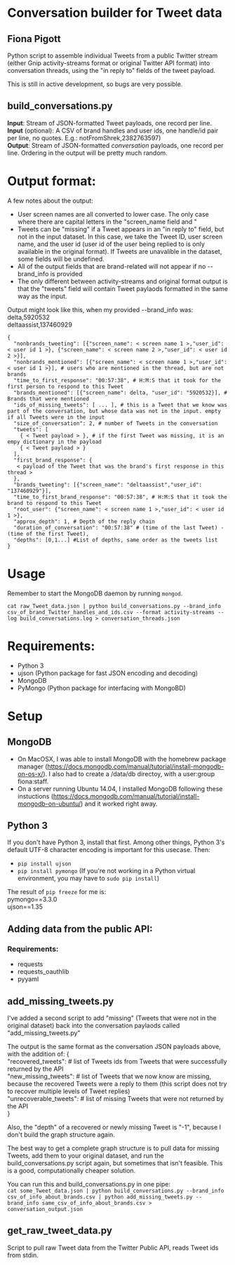 # Conversation builder for Tweet data
## Fiona Pigott

Python script to assemble individual Tweets from a public Twitter stream (either Gnip activity-streams format or original Twitter API format) into conversation threads, using the "in reply to" fields of the tweet payload.

This is still in active development, so bugs are very possible.

## build_conversations.py

**Input**: Stream of JSON-formatted Tweet payloads, one record per line.  
**Input** (optional): A CSV of brand handles and user ids, one handle/id pair per line, no quotes. E.g.: notFromShrek,2382763597)   
**Output**: Stream of JSON-formatted *conversation* payloads, one record per line. Ordering in the output will be pretty much random.  

# Output format:

A few notes about the output:
* User screen names are all converted to lower case. The only case where there are capital letters in the "screen_name field and "
* Tweets can be "missing" if a Tweet appears in an "in reply to" field, but not in the input dataset. In this case, we take the Tweet ID, user screen name, and the user id (user id of the user being replied to is only available in the original format). If Tweets are unavalible in the dataset, some fields will be undefined.
* All of the output fields that are brand-related will not appear if no --brand_info is provided
* The only different between activity-streams and original format output is that the "tweets" field will contain Tweet paylaods formatted in the same way as the input.

Output might look like this, when my provided --brand_info was:  
delta,5920532  
deltaassist,137460929  


    {
      "nonbrands_tweeting": [{"screen_name": < screen name 1 >,"user_id": < user id 1 >}, {"screen_name": < screen name 2 >,"user_id": < user id 2 >}],  
      "nonbrands_mentioned": [{"screen_name": < screen name 1 >,"user_id": < user id 1 >}], # users who are mentioned in the thread, but are not brands  
      "time_to_first_response": "00:57:38", # H:M:S that it took for the first person to respond to this Tweet   
      "brands_mentioned": [{"screen_name": delta, "user_id": "5920532}], # Brands that were mentioned  
      "ids_of_missing_tweets": [ ... ], # this is a Tweet that we know was part of the conversation, but whose data was not in the input. empty if all Tweets were in the input  
      "size_of_conversation": 2, # number of Tweets in the conversation  
      "tweets": [  
        { < Tweet payload > }, # if the first Tweet was missing, it is an empy dictionary in the payload  
        { < Tweet payload > }  
      ],  
      "first_brand_response": {  
       < payload of the Tweet that was the brand's first response in this thread >   
      },  
      "brands_tweeting": [{"screen_name": "deltaassist","user_id": "137460929"}],  
      "time_to_first_brand_response": "00:57:38", # H:M:S that it took the brand to respond to this Tweet  
      "root_user": {"screen_name": < screen name 1 >,"user_id": < user id 1 >},  
      "approx_depth": 1, # Depth of the reply chain  
      "duration_of_conversation": "00:57:38" # (time of the last Tweet) - (time of the first Tweet),  
      "depths": [0,1...] #List of depths, same order as the tweets list  
    }


# Usage

Remember to start the MongoDB daemon by running `mongod`.

`
cat raw_Tweet_data.json | python build_conversations.py --brand_info csv_of_brand_Twitter_handles_and_ids.csv --format activity-streams --log build_conversations.log > conversation_threads.json 
`

# Requirements:

* Python 3
* ujson (Python package for fast JSON encoding and decoding)
* MongoDB
* PyMongo (Python package for interfacing with MongoBD)

# Setup

## MongoDB
* On MacOSX, I was able to install MongoDB with the homebrew package manager (https://docs.mongodb.com/manual/tutorial/install-mongodb-on-os-x/). I also had to create a /data/db directoy, with a user:group fiona:staff.
* On a server running Ubuntu 14.04, I installed MongoDB following these instuctions (https://docs.mongodb.com/manual/tutorial/install-mongodb-on-ubuntu/) and it worked right away.

## Python 3
If you don't have Python 3, install that first. Among other things, Python 3's default UTF-8 character encoding is important for this usecase.
Then:
* `pip install ujson`
* `pip install pymongo`
(If you're not working in a Python virtual environment, you may have to `sudo pip install`)

The result of `pip freeze` for me is:  
    pymongo==3.3.0  
    ujson==1.35  


## Adding data from the public API:

### Requirements:
* requests
* requests_oauthlib
* pyyaml 

## add_missing_tweets.py

I've added a second script to add "missing" (Tweets that were not in the original dataset) back into the conversation paylaods called "add_missing_tweets.py"

The output is the same format as the conversation JSON payloads above, with the addition of:
    {  
        "recovered_tweets": # list of Tweets ids from Tweets that were successfully returned by the API  
        "new_missing_tweets": # list of Tweets that we now know are missing, because the recovered Tweets were a reply to them (this script does not try to recover multiple levels of Tweet replies)  
        "unrecoverable_tweets": # list of missing Tweets that were not returned by the API  
    }  

Also, the "depth" of a recovered or newly missing Tweet is "-1", because I don't build the graph structure again.

The best way to get a complete graph structure is to pull data for missing Tweets, add them to your original dataset, and run the build_conversations.py script again, but sometimes that isn't feasible. This is a good, computationally cheaper solution.

You can run this and build_conversations.py in one pipe:  
`cat some_Tweet_data.json | python build_conversations.py --brand_info csv_of_info_about_brands.csv | python add_missing_tweets.py --brand_info same_csv_of_info_about_brands.csv >  conversation_output.json`  

## get_raw_tweet_data.py

Script to pull raw Tweet data from the Twitter Public API, reads Tweet ids from stdin.








